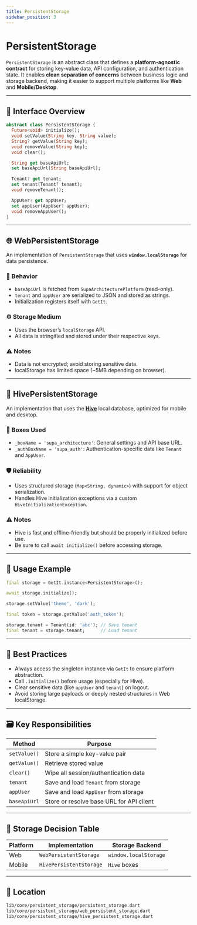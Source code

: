 ```yaml
---
title: PersistentStorage
sidebar_position: 3
---
```


# PersistentStorage

`PersistentStorage` is an abstract class that defines a **platform-agnostic contract** for storing key-value data, API configuration, and authentication state. It enables **clean separation of concerns** between business logic and storage backend, making it easier to support multiple platforms like **Web** and **Mobile/Desktop**.

---

## 🧩 Interface Overview

```dart
abstract class PersistentStorage {
  Future<void> initialize();
  void setValue(String key, String value);
  String? getValue(String key);
  void removeValue(String key);
  void clear();

  String get baseApiUrl;
  set baseApiUrl(String baseApiUrl);

  Tenant? get tenant;
  set tenant(Tenant? tenant);
  void removeTenant();

  AppUser? get appUser;
  set appUser(AppUser? appUser);
  void removeAppUser();
}
```

---

## 🌐 WebPersistentStorage

An implementation of `PersistentStorage` that uses **`window.localStorage`** for data persistence.

### 🔧 Behavior

- `baseApiUrl` is fetched from `SupaArchitecturePlatform` (read-only).
- `tenant` and `appUser` are serialized to JSON and stored as strings.
- Initialization registers itself with `GetIt`.

### ⚙️ Storage Medium

- Uses the browser’s `localStorage` API.
- All data is stringified and stored under their respective keys.

### ⚠️ Notes

- Data is not encrypted; avoid storing sensitive data.
- localStorage has limited space (~5MB depending on browser).

---

## 📱 HivePersistentStorage

An implementation that uses the **[Hive](https://pub.dev/packages/hive)** local database, optimized for mobile and desktop.

### 🔧 Boxes Used

- `_boxName = 'supa_architecture'`: General settings and API base URL.
- `_authBoxName = 'supa_auth'`: Authentication-specific data like `Tenant` and `AppUser`.

### 🛡 Reliability

- Uses structured storage (`Map<String, dynamic>`) with support for object serialization.
- Handles Hive initialization exceptions via a custom `HiveInitializationException`.

### ⚠️ Notes

- Hive is fast and offline-friendly but should be properly initialized before use.
- Be sure to call `await initialize()` before accessing storage.

---

## 🚀 Usage Example

```dart
final storage = GetIt.instance<PersistentStorage>();

await storage.initialize();

storage.setValue('theme', 'dark');

final token = storage.getValue('auth_token');

storage.tenant = Tenant(id: 'abc'); // Save tenant
final tenant = storage.tenant;      // Load tenant
```

---

## 🧠 Best Practices

- Always access the singleton instance via `GetIt` to ensure platform abstraction.
- Call `.initialize()` before usage (especially for Hive).
- Clear sensitive data (like `appUser` and `tenant`) on logout.
- Avoid storing large payloads or deeply nested structures in Web localStorage.

---

## 🗃 Key Responsibilities

| Method           | Purpose                                   |
|------------------|-------------------------------------------|
| `setValue()`     | Store a simple key-value pair             |
| `getValue()`     | Retrieve stored value                     |
| `clear()`        | Wipe all session/authentication data      |
| `tenant`         | Save and load `Tenant` from storage       |
| `appUser`        | Save and load `AppUser` from storage      |
| `baseApiUrl`     | Store or resolve base URL for API client  |

---

## 🧩 Storage Decision Table

| Platform | Implementation         | Storage Backend     |
|----------|------------------------|---------------------|
| Web      | `WebPersistentStorage` | `window.localStorage` |
| Mobile   | `HivePersistentStorage`| `Hive` boxes        |

---

## 📂 Location

```txt
lib/core/persistent_storage/persistent_storage.dart
lib/core/persistent_storage/web_persistent_storage.dart
lib/core/persistent_storage/hive_persistent_storage.dart
```
